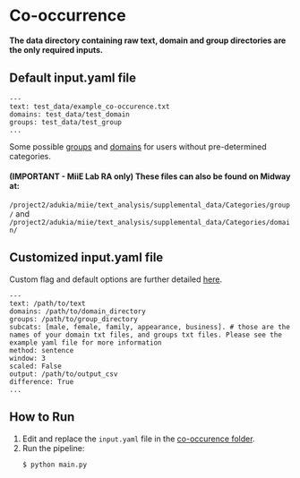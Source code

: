 # Co-occurrence

**The data directory containing raw text, domain and group directories are the only required inputs.**

## Default input.yaml file

```
---
text: test_data/example_co-occurence.txt
domains: test_data/test_domain
groups: test_data/test_group
...
```

Some possible [groups](https://github.com/miielab/Categories/tree/main/group) and [domains](https://github.com/miielab/Categories/tree/main/domain) for users without pre-determined categories. 

#### (IMPORTANT - MiiE Lab RA only) These files can also be found on Midway at: 

`/project2/adukia/miie/text_analysis/supplemental_data/Categories/group/` and 
`/project2/adukia/miie/text_analysis/supplemental_data/Categories/domain/`


## Customized input.yaml file 

Custom flag and default options are further detailed [here](https://github.com/miielab/miienlp/blob/main/documentation/developer_documentation/co-occurence.md).
```
---
text: /path/to/text
domains: /path/to/domain_directory
groups: /path/to/group_directory
subcats: [male, female, family, appearance, business]. # those are the names of your domain txt files, and groups txt files. Please see the example yaml file for more information 
method: sentence
window: 3
scaled: False
output: /path/to/output_csv
difference: True
...
```

## How to Run

1. Edit and replace the `input.yaml` file in the [co-occurence folder](https://github.com/miielab/miienlp/tree/main/miienlp/co_occurrence).
2. Run the pipeline:
    ```
    $ python main.py
    ```


